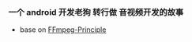 ### 一个 android 开发老狗 转行做 音视频开发的故事
* base on [FFmpeg-Principle](https://github.com/lokenetwork/FFmpeg-Principle)